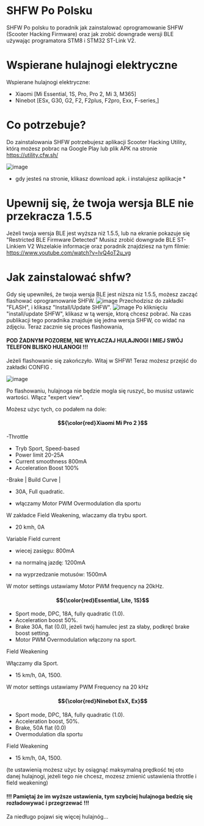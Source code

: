 
# SHFW Po Polsku
SHFW Po polsku to poradnik jak zainstalować oprogramowanie SHFW (Scooter Hacking Firmware) oraz jak zrobić downgrade wersji BLE używając programatora STM8 i STM32 ST-Link V2.




# Wspierane hulajnogi elektryczne
Wspierane hulajnogi elektryczne:
* Xiaomi [Mi Essential, 1S, Pro, Pro 2, Mi 3, M365]
* Ninebot [ESx, G30, G2, F2, F2plus, F2pro, Exx, F-series,]
  




# Co potrzebuje? 
Do zainstalowania SHFW potrzebujesz aplikacji Scooter Hacking Utility, którą możesz pobrac na Google Play lub plik APK na stronie https://utility.cfw.sh/ 

![image](https://github.com/user-attachments/assets/04f3ede9-b9f4-4522-95dc-113751e54437)
* gdy jesteś na stronie, klikasz download apk. i instalujesz aplikacje *
  
# Upewnij się, że twoja wersja BLE nie przekracza 1.5.5 
Jeżeli twoja wersja BLE jest wyższa niż 1.5.5, lub na ekranie pokazuje się "Restricted BLE Firmware Detected" Musisz zrobić downgrade BLE ST-Linkiem V2
Wszelakie informacje oraz poradnik znajdziesz na tym filmie: https://www.youtube.com/watch?v=IvQ4oT2u_vg

#  Jak zainstalować shfw? 
Gdy się upewniłeś, że twoja wersja BLE jest niższa niz 1.5.5, możesz zacząć flashować oprogramowanie SHFW. 
![image](https://github.com/user-attachments/assets/91ea4823-4434-4606-9a05-0a4315dbe7c7)
Przechodzisz do zakładki "FLASH", i klikasz "Install/Update SHFW".
![image](https://github.com/user-attachments/assets/11525206-18e6-4f2c-920e-5a9a69747472)
Po kliknięciu "install/update SHFW", klikasz w tą wersje, ktorą chcesz pobrać. Na czas publikacji tego poradnika znajduje się jedna wersja SHFW, co widać na zdjęciu.
Teraz zacznie się proces flashowania,
#### POD ŻADNYM POZOREM, NIE WYŁACZAJ HULAJNOGI I MIEJ SWÓJ TELEFON BLISKO HULANOGI !!! 

Jeżeli flashowanie się zakończyło. Witaj w SHFW! 
Teraz możesz przejść do zakładki CONFIG . 

![image](https://github.com/user-attachments/assets/d31f3814-67c9-409e-a2d1-70c1085610d4)

Po flashowaniu, hulajnoga nie będzie mogla się ruszyć, bo musisz ustawic wartości. Włącz "expert view". 

Możesz użyc tych, co podałem na dole:



#### $${\color{red}Xiaomi Mi Pro 2 }$$
-Throttle
* Tryb Sport, Speed-based
* Power limit 20-25A 
* Current smoothness 800mA 
* Acceleration Boost 100%


-Brake
| Build Curve | 
* 30A, Full quadratic. 

* włączamy Motor PWM Overmodulation dla sportu

W zakładce Field Weakening, wlaczamy dla trybu sport.
* 20 kmh, 0A 

Variable Field current


* wiecej zasięgu: 800mA


* na normalną jazdę: 1200mA


* na wyprzedzanie motusów: 1500mA 

W motor settings ustawiamy Motor PWM frequency na 20kHz.




#### $${\color{red}Essential, Lite, 1S}$$ 
* Sport mode, DPC, 18A, fully quadratic (1.0).
* Acceleration boost  50%.
* Brake 30A, flat (0.0), jeżeli twój hamulec jest za słaby, podkręć brake boost setting. 
* Motor PWM Overmodulation włączony na sport.

Field Weakening

Włączamy dla Sport. 

* 15 km/h, 0A, 1500.

W motor settings ustawiamy PWM Frequency na 20 kHz



#### $${\color{red}Ninebot EsX, Ex}$$ 
* Sport mode, DPC, 18A, fully quadratic (1.0).
* Acceleration boost, 50%.
* Brake, 50A flat (0.0)
* Overmodulation dla sportu 


Field Weakening
* 15 km/h, 0A, 1500.

(te ustawienią możesz użyc by osiągnąć maksymalną prędkość tej oto danej hulajnogi, jeżeli tego nie chcesz, mozesz zmienić ustawienia throttle i field weakening)



#### !!! Pamiętaj że im wyższe ustawienia, tym szybciej hulajnoga bedzię się rozładowywać i przegrzewać !!!
Za niedługo pojawi się więcej hulajnóg... 
